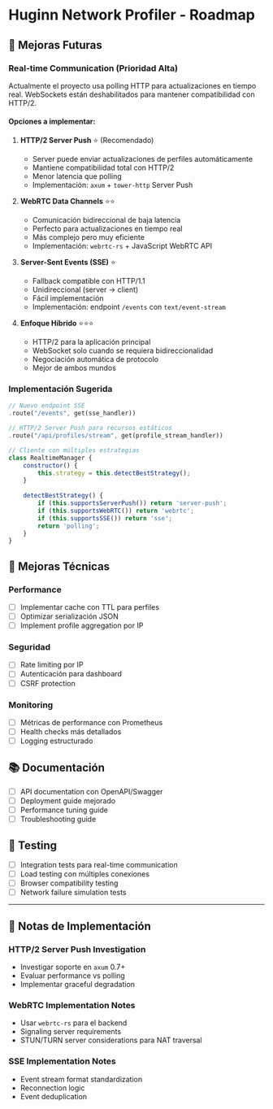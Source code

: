 # Huginn Network Profiler - Roadmap

## 🚀 Mejoras Futuras

### Real-time Communication (Prioridad Alta)

Actualmente el proyecto usa polling HTTP para actualizaciones en tiempo real. WebSockets están deshabilitados para mantener compatibilidad con HTTP/2.

#### Opciones a implementar:

1. **HTTP/2 Server Push** ⭐ (Recomendado)
   - Server puede enviar actualizaciones de perfiles automáticamente
   - Mantiene compatibilidad total con HTTP/2
   - Menor latencia que polling
   - Implementación: `axum` + `tower-http` Server Push

2. **WebRTC Data Channels** ⭐⭐
   - Comunicación bidireccional de baja latencia
   - Perfecto para actualizaciones en tiempo real
   - Más complejo pero muy eficiente
   - Implementación: `webrtc-rs` + JavaScript WebRTC API

3. **Server-Sent Events (SSE)** ⭐
   - Fallback compatible con HTTP/1.1
   - Unidireccional (server → client)
   - Fácil implementación
   - Implementación: endpoint `/events` con `text/event-stream`

4. **Enfoque Híbrido** ⭐⭐⭐
   - HTTP/2 para la aplicación principal
   - WebSocket solo cuando se requiera bidireccionalidad
   - Negociación automática de protocolo
   - Mejor de ambos mundos

### Implementación Sugerida

```rust
// Nuevo endpoint SSE
.route("/events", get(sse_handler))

// HTTP/2 Server Push para recursos estáticos
.route("/api/profiles/stream", get(profile_stream_handler))
```

```javascript
// Cliente con múltiples estrategias
class RealtimeManager {
    constructor() {
        this.strategy = this.detectBestStrategy();
    }
    
    detectBestStrategy() {
        if (this.supportsServerPush()) return 'server-push';
        if (this.supportsWebRTC()) return 'webrtc';
        if (this.supportsSSE()) return 'sse';
        return 'polling';
    }
}
```

## 🔧 Mejoras Técnicas

### Performance
- [ ] Implementar cache con TTL para perfiles
- [ ] Optimizar serialización JSON
- [ ] Implement profile aggregation por IP

### Seguridad
- [ ] Rate limiting por IP
- [ ] Autenticación para dashboard
- [ ] CSRF protection

### Monitoring
- [ ] Métricas de performance con Prometheus
- [ ] Health checks más detallados
- [ ] Logging estructurado

## 📚 Documentación

- [ ] API documentation con OpenAPI/Swagger
- [ ] Deployment guide mejorado
- [ ] Performance tuning guide
- [ ] Troubleshooting guide

## 🧪 Testing

- [ ] Integration tests para real-time communication
- [ ] Load testing con múltiples conexiones
- [ ] Browser compatibility testing
- [ ] Network failure simulation tests

---

## 📝 Notas de Implementación

### HTTP/2 Server Push Investigation

- Investigar soporte en `axum` 0.7+
- Evaluar performance vs polling
- Implementar graceful degradation

### WebRTC Implementation Notes

- Usar `webrtc-rs` para el backend
- Signaling server requirements
- STUN/TURN server considerations para NAT traversal

### SSE Implementation Notes

- Event stream format standardization
- Reconnection logic
- Event deduplication 